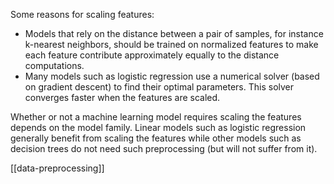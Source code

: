 Some reasons for scaling features:

- Models that rely on the distance between a pair of samples, for instance k-nearest neighbors, should be trained on normalized features to make each feature contribute approximately equally to the distance computations.
- Many models such as logistic regression use a numerical solver (based on gradient descent) to find their optimal parameters. This solver converges faster when the features are scaled.

Whether or not a machine learning model requires scaling the features depends on the model family. Linear models such as logistic regression generally benefit from scaling the features while other models such as decision trees do not need such preprocessing (but will not suffer from it).

[[data-preprocessing]]